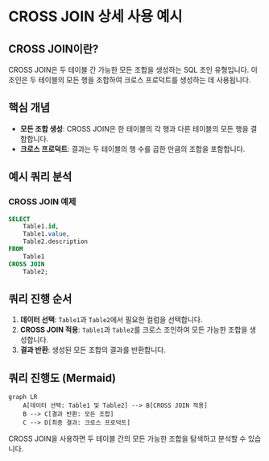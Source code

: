 
# CROSS JOIN 상세 사용 예시

## CROSS JOIN이란?

CROSS JOIN은 두 테이블 간 가능한 모든 조합을 생성하는 SQL 조인 유형입니다. 이 조인은 두 테이블의 모든 행을 조합하여 크로스 프로덕트를 생성하는 데 사용됩니다.

## 핵심 개념

- **모든 조합 생성**: CROSS JOIN은 한 테이블의 각 행과 다른 테이블의 모든 행을 결합합니다.
- **크로스 프로덕트**: 결과는 두 테이블의 행 수를 곱한 만큼의 조합을 포함합니다.

## 예시 쿼리 분석

### CROSS JOIN 예제
```sql
SELECT 
    Table1.id,
    Table1.value,
    Table2.description
FROM 
    Table1
CROSS JOIN 
    Table2;
```

## 쿼리 진행 순서

1. **데이터 선택**: `Table1`과 `Table2`에서 필요한 컬럼을 선택합니다.
2. **CROSS JOIN 적용**: `Table1`과 `Table2`를 크로스 조인하여 모든 가능한 조합을 생성합니다.
3. **결과 반환**: 생성된 모든 조합의 결과를 반환합니다.

## 쿼리 진행도 (Mermaid)

```mermaid
graph LR
    A[데이터 선택: Table1 및 Table2] --> B[CROSS JOIN 적용]
    B --> C[결과 반환: 모든 조합]
    C --> D[최종 결과: 크로스 프로덕트]
```

CROSS JOIN을 사용하면 두 테이블 간의 모든 가능한 조합을 탐색하고 분석할 수 있습니다.
